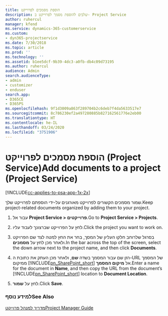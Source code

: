 ```yaml
---
title: ‏‫הוספת מסמכים לפרוייקט
description: שלבים להוספת מסמך לפרוייקט ב- Project Service
author: ruhercul
manager: kfend
ms.service: dynamics-365-customerservice
ms.custom:
- dyn365-projectservice
ms.date: 7/30/2018
ms.topic: article
ms.prod: ''
ms.technology: ''
ms.assetid: b1ee5dcf-9b39-4dc3-a0fb-db4c09d73195
ms.author: ruhercul
audience: Admin
search.audienceType:
- admin
- customizer
- enduser
search.app:
- D365CE
- D365PS
ms.openlocfilehash: 9f1d3009a863f289704b2c6deb7f4da5633517e7
ms.sourcegitcommit: 8c786230ef2a497280885b827162561776e2eb00
ms.translationtype: HT
ms.contentlocale: he-IL
ms.lasthandoff: 03/24/2020
ms.locfileid: "3751906"
---
```

# <a name="add-documents-to-a-project-project-service"></a><span data-ttu-id="1b2c0-103">הוספת מסמכים לפרוייקט (Project Service)</span><span class="sxs-lookup"><span data-stu-id="1b2c0-103">Add documents to a project (Project Service)</span></span>

[!INCLUDE[cc-applies-to-psa-app-1x-2x](../includes/cc-applies-to-psa-app-1x-2x.md)]

<span data-ttu-id="1b2c0-104">שמור מסמכים הקשורים לפרוייקט מאורגנים על-ידי הוספתם לפרוייקט שלך.</span><span class="sxs-lookup"><span data-stu-id="1b2c0-104">Keep project-related documents organized by adding them to your project.</span></span>  
  
1. <span data-ttu-id="1b2c0-105">עבור אל **Project Service > פרוייקטים**.</span><span class="sxs-lookup"><span data-stu-id="1b2c0-105">Go to **Project Service > Projects**.</span></span>  
  
2. <span data-ttu-id="1b2c0-106">לחץ על הפרוייקט שברצונך לעבוד עליו.</span><span class="sxs-lookup"><span data-stu-id="1b2c0-106">Click the project you want to work on.</span></span>  
  
3. <span data-ttu-id="1b2c0-107">בסרגל שלרוחב חלקו העליון של המסך, בחר את החץ למטה לצד שם הפרויקט ולאחר מכן לחץ על **מסמכים**.</span><span class="sxs-lookup"><span data-stu-id="1b2c0-107">In the bar across the top of the screen, select the down arrow next to the project name, and then click **Documents**.</span></span>  
  
4. <span data-ttu-id="1b2c0-108">הזן שם עבור המסמך בשדה **שם**, ולאחר מכן העתק את כתובת ה-URL של המסמך ממיקום [!INCLUDE[pn_SharePoint_short](../includes/pn-sharepoint-short.md)] אל **מיקום המסמך**.</span><span class="sxs-lookup"><span data-stu-id="1b2c0-108">Enter a name for the document in **Name**,  and then copy the URL from the document’s [!INCLUDE[pn_SharePoint_short](../includes/pn-sharepoint-short.md)] location to **Document Location**.</span></span>  
  
5. <span data-ttu-id="1b2c0-109">לחץ על **שמור**.</span><span class="sxs-lookup"><span data-stu-id="1b2c0-109">Click **Save**.</span></span>  
  
### <a name="see-also"></a><span data-ttu-id="1b2c0-110">למידע נוסף</span><span class="sxs-lookup"><span data-stu-id="1b2c0-110">See Also</span></span>  
 [<span data-ttu-id="1b2c0-111">מדריך למנהל פרוייקט</span><span class="sxs-lookup"><span data-stu-id="1b2c0-111">Project Manager Guide</span></span>](../project-service/project-manager-guide.md)
